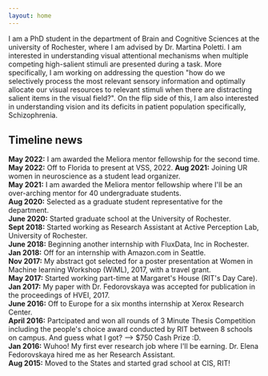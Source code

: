 ```yaml
---
layout: home
---
```


I am a PhD student in the department of Brain and Cognitive Sciences at the university of Rochester, where I am advised by Dr. Martina Poletti. I am interested in understanding visual attentional mechanisms when multiple competing high-salient stimuli are presented during a task. More specifically, I am working on addressing the question "how do we selectively process the most relevant sensory information and optimally allocate our visual resources to relevant stimuli when there are distracting salient items in the visual field?". On the flip side of this, I am also interested in understanding vision and its deficits in patient population specifically, Schizophrenia.

## Timeline news
 __May 2022:__ I am awarded the Meliora mentor fellowship for the second time.<br>
 __May 2022:__ Off to Florida to present at VSS, 2022.
 __Aug 2021:__ Joining UR women in neuroscience as a student lead organizer.<br>
 __May 2021:__ I am awarded the Meliora mentor fellowship where I'll be an over-arching mentor for 40 undergraduate students.<br>
 __Aug 2020:__ Selected as a graduate student representative for the department.<br>
 __June 2020:__ Started graduate school at the University of Rochester.<br>
 __Sept 2018:__ Started working as Research Assistant at Active Perception Lab, University of Rochester.<br>
 __June 2018:__ Beginning another internship with FluxData, Inc in Rochester.<br>
 __Jan 2018:__ Off for an internship with Amazon.com in Seattle.<br>
 __Nov 2017:__ My abstract got selected for a poster presentation at Women in Machine learning Workshop (WiML), 2017, with a travel grant.<br>
 __May 2017:__ Started working part-time at Margaret's House (RIT's Day Care).<br>
 __Jan 2017:__ My paper with Dr. Fedorovskaya was accepted for publication in the proceedings of HVEI, 2017.<br>
 __June 2016:__ Off to Europe for a six months internship at Xerox Research Center.<br>
 __April 2016:__ Partcipated and won all rounds of 3 Minute Thesis Competition including the people's choice award conducted by RIT between 8 schools on campus. And guess what I got? --> $750 Cash Prize :D.<br>
 __Jan 2016:__ Wuhoo! My first ever research job where I'll be earning. Dr. Elena Fedorovskaya hired me as her Research Assistant.<br>
 __Aug 2015:__ Moved to the States and started grad school at CIS, RIT!<br>


  
